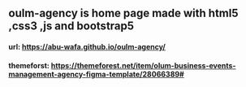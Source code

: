 ## oulm-agency is home page made with html5 ,css3 ,js and bootstrap5  

#### url: https://abu-wafa.github.io/oulm-agency/
#### themeforst: https://themeforest.net/item/olum-business-events-management-agency-figma-template/28066389# 

